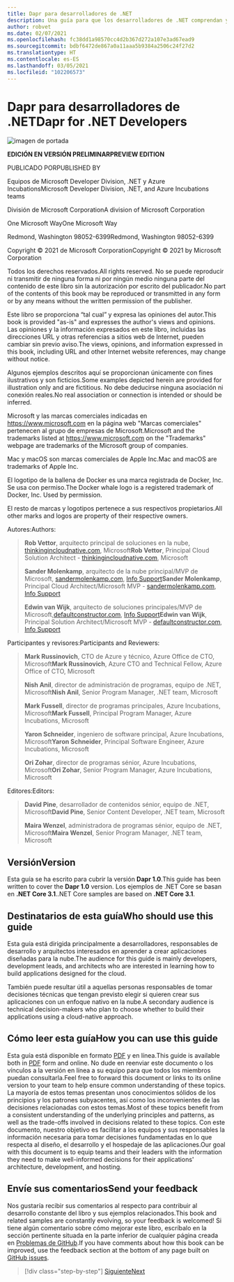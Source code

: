 ```yaml
---
title: Dapr para desarrolladores de .NET
description: Una guía para que los desarrolladores de .NET comprendan y aprovechen toda la eficacia de Distributed Apps Runtime de código abierto de Microsoft.
author: robvet
ms.date: 02/07/2021
ms.openlocfilehash: fc38dd1a98570cc4d2b367d272a107e3ad67ead9
ms.sourcegitcommit: bdbf6472de867a0a11aaa5b9384a2506c24f27d2
ms.translationtype: HT
ms.contentlocale: es-ES
ms.lasthandoff: 03/05/2021
ms.locfileid: "102206573"
---
```

# <a name="dapr-for-net-developers"></a><span data-ttu-id="c9e34-103">Dapr para desarrolladores de .NET</span><span class="sxs-lookup"><span data-stu-id="c9e34-103">Dapr for .NET Developers</span></span>

![imagen de portada](./media/cover.png)

<span data-ttu-id="c9e34-105">**EDICIÓN EN VERSIÓN PRELIMINAR**</span><span class="sxs-lookup"><span data-stu-id="c9e34-105">**PREVIEW EDITION**</span></span>

<span data-ttu-id="c9e34-106">PUBLICADO POR</span><span class="sxs-lookup"><span data-stu-id="c9e34-106">PUBLISHED BY</span></span>

<span data-ttu-id="c9e34-107">Equipos de Microsoft Developer Division, .NET y Azure Incubations</span><span class="sxs-lookup"><span data-stu-id="c9e34-107">Microsoft Developer Division, .NET, and Azure Incubations teams</span></span>

<span data-ttu-id="c9e34-108">División de Microsoft Corporation</span><span class="sxs-lookup"><span data-stu-id="c9e34-108">A division of Microsoft Corporation</span></span>

<span data-ttu-id="c9e34-109">One Microsoft Way</span><span class="sxs-lookup"><span data-stu-id="c9e34-109">One Microsoft Way</span></span>

<span data-ttu-id="c9e34-110">Redmond, Washington 98052-6399</span><span class="sxs-lookup"><span data-stu-id="c9e34-110">Redmond, Washington 98052-6399</span></span>

<span data-ttu-id="c9e34-111">Copyright &copy; 2021 de Microsoft Corporation</span><span class="sxs-lookup"><span data-stu-id="c9e34-111">Copyright &copy; 2021 by Microsoft Corporation</span></span>

<span data-ttu-id="c9e34-112">Todos los derechos reservados.</span><span class="sxs-lookup"><span data-stu-id="c9e34-112">All rights reserved.</span></span> <span data-ttu-id="c9e34-113">No se puede reproducir ni transmitir de ninguna forma ni por ningún medio ninguna parte del contenido de este libro sin la autorización por escrito del publicador.</span><span class="sxs-lookup"><span data-stu-id="c9e34-113">No part of the contents of this book may be reproduced or transmitted in any form or by any means without the written permission of the publisher.</span></span>

<span data-ttu-id="c9e34-114">Este libro se proporciona “tal cual” y expresa las opiniones del autor.</span><span class="sxs-lookup"><span data-stu-id="c9e34-114">This book is provided "as-is" and expresses the author's views and opinions.</span></span> <span data-ttu-id="c9e34-115">Las opiniones y la información expresados en este libro, incluidas las direcciones URL y otras referencias a sitios web de Internet, pueden cambiar sin previo aviso.</span><span class="sxs-lookup"><span data-stu-id="c9e34-115">The views, opinions, and information expressed in this book, including URL and other Internet website references, may change without notice.</span></span>

<span data-ttu-id="c9e34-116">Algunos ejemplos descritos aquí se proporcionan únicamente con fines ilustrativos y son ficticios.</span><span class="sxs-lookup"><span data-stu-id="c9e34-116">Some examples depicted herein are provided for illustration only and are fictitious.</span></span> <span data-ttu-id="c9e34-117">No debe deducirse ninguna asociación ni conexión reales.</span><span class="sxs-lookup"><span data-stu-id="c9e34-117">No real association or connection is intended or should be inferred.</span></span>

<span data-ttu-id="c9e34-118">Microsoft y las marcas comerciales indicadas en <https://www.microsoft.com> en la página web "Marcas comerciales" pertenecen al grupo de empresas de Microsoft.</span><span class="sxs-lookup"><span data-stu-id="c9e34-118">Microsoft and the trademarks listed at <https://www.microsoft.com> on the "Trademarks" webpage are trademarks of the Microsoft group of companies.</span></span>

<span data-ttu-id="c9e34-119">Mac y macOS son marcas comerciales de Apple Inc.</span><span class="sxs-lookup"><span data-stu-id="c9e34-119">Mac and macOS are trademarks of Apple Inc.</span></span>

<span data-ttu-id="c9e34-120">El logotipo de la ballena de Docker es una marca registrada de Docker, Inc. Se usa con permiso.</span><span class="sxs-lookup"><span data-stu-id="c9e34-120">The Docker whale logo is a registered trademark of Docker, Inc. Used by permission.</span></span>

<span data-ttu-id="c9e34-121">El resto de marcas y logotipos pertenece a sus respectivos propietarios.</span><span class="sxs-lookup"><span data-stu-id="c9e34-121">All other marks and logos are property of their respective owners.</span></span>

<span data-ttu-id="c9e34-122">Autores:</span><span class="sxs-lookup"><span data-stu-id="c9e34-122">Authors:</span></span>

> <span data-ttu-id="c9e34-123">**Rob Vettor**, arquitecto principal de soluciones en la nube, [thinkingincloudnative.com](https://thinkingincloudnative.com/about/), Microsoft</span><span class="sxs-lookup"><span data-stu-id="c9e34-123">**Rob Vettor**, Principal Cloud Solution Architect - [thinkingincloudnative.com](https://thinkingincloudnative.com/about/), Microsoft</span></span>
>
> <span data-ttu-id="c9e34-124">**Sander Molenkamp**, arquitecto de la nube principal/MVP de Microsoft, [sandermolenkamp.com](https://www.sandermolenkamp.com), [Info Support](https://www.infosupport.com/en/)</span><span class="sxs-lookup"><span data-stu-id="c9e34-124">**Sander Molenkamp**, Principal Cloud Architect/Microsoft MVP - [sandermolenkamp.com](https://www.sandermolenkamp.com), [Info Support](https://www.infosupport.com/en/)</span></span>
>
> <span data-ttu-id="c9e34-125">**Edwin van Wijk**, arquitecto de soluciones principales/MVP de Microsoft,[defaultconstructor.com](https://defaultconstructor.com), [Info Support](https://www.infosupport.com/en/)</span><span class="sxs-lookup"><span data-stu-id="c9e34-125">**Edwin van Wijk**, Principal Solution Architect/Microsoft MVP - [defaultconstructor.com](https://defaultconstructor.com), [Info Support](https://www.infosupport.com/en/)</span></span>

<span data-ttu-id="c9e34-126">Participantes y revisores:</span><span class="sxs-lookup"><span data-stu-id="c9e34-126">Participants and Reviewers:</span></span>

> <span data-ttu-id="c9e34-127">**Mark Russinovich**, CTO de Azure y técnico, Azure Office de CTO, Microsoft</span><span class="sxs-lookup"><span data-stu-id="c9e34-127">**Mark Russinovich**, Azure CTO and Technical Fellow, Azure Office of CTO, Microsoft</span></span>
>
> <span data-ttu-id="c9e34-128">**Nish Anil**, director de administración de programas, equipo de .NET, Microsoft</span><span class="sxs-lookup"><span data-stu-id="c9e34-128">**Nish Anil**, Senior Program Manager, .NET team, Microsoft</span></span>
>
> <span data-ttu-id="c9e34-129">**Mark Fussell**, director de programas principales, Azure Incubations, Microsoft</span><span class="sxs-lookup"><span data-stu-id="c9e34-129">**Mark Fussell**, Principal Program Manager, Azure Incubations, Microsoft</span></span>
>
> <span data-ttu-id="c9e34-130">**Yaron Schneider**, ingeniero de software principal, Azure Incubations, Microsoft</span><span class="sxs-lookup"><span data-stu-id="c9e34-130">**Yaron Schneider**, Principal Software Engineer, Azure Incubations, Microsoft</span></span>
>
> <span data-ttu-id="c9e34-131">**Ori Zohar**, director de programas sénior, Azure Incubations, Microsoft</span><span class="sxs-lookup"><span data-stu-id="c9e34-131">**Ori Zohar**, Senior Program Manager, Azure Incubations, Microsoft</span></span>

<span data-ttu-id="c9e34-132">Editores:</span><span class="sxs-lookup"><span data-stu-id="c9e34-132">Editors:</span></span>

> <span data-ttu-id="c9e34-133">**David Pine**, desarrollador de contenidos sénior, equipo de .NET, Microsoft</span><span class="sxs-lookup"><span data-stu-id="c9e34-133">**David Pine**, Senior Content Developer, .NET team, Microsoft</span></span>
>
> <span data-ttu-id="c9e34-134">**Maira Wenzel**, administradora de programas sénior, equipo de .NET, Microsoft</span><span class="sxs-lookup"><span data-stu-id="c9e34-134">**Maira Wenzel**, Senior Program Manager, .NET team, Microsoft</span></span>

## <a name="version"></a><span data-ttu-id="c9e34-135">Versión</span><span class="sxs-lookup"><span data-stu-id="c9e34-135">Version</span></span>

<span data-ttu-id="c9e34-136">Esta guía se ha escrito para cubrir la versión **Dapr 1.0**.</span><span class="sxs-lookup"><span data-stu-id="c9e34-136">This guide has been written to cover the **Dapr 1.0** version.</span></span> <span data-ttu-id="c9e34-137">Los ejemplos de .NET Core se basan en **.NET Core 3.1**.</span><span class="sxs-lookup"><span data-stu-id="c9e34-137">.NET Core samples are based on **.NET Core 3.1**.</span></span>

## <a name="who-should-use-this-guide"></a><span data-ttu-id="c9e34-138">Destinatarios de esta guía</span><span class="sxs-lookup"><span data-stu-id="c9e34-138">Who should use this guide</span></span>

<span data-ttu-id="c9e34-139">Esta guía está dirigida principalmente a desarrolladores, responsables de desarrollo y arquitectos interesados en aprender a crear aplicaciones diseñadas para la nube.</span><span class="sxs-lookup"><span data-stu-id="c9e34-139">The audience for this guide is mainly developers, development leads, and architects who are interested in learning how to build applications designed for the cloud.</span></span>

<span data-ttu-id="c9e34-140">También puede resultar útil a aquellas personas responsables de tomar decisiones técnicas que tengan previsto elegir si quieren crear sus aplicaciones con un enfoque nativo en la nube.</span><span class="sxs-lookup"><span data-stu-id="c9e34-140">A secondary audience is technical decision-makers who plan to choose whether to build their applications using a cloud-native approach.</span></span>

## <a name="how-you-can-use-this-guide"></a><span data-ttu-id="c9e34-141">Cómo leer esta guía</span><span class="sxs-lookup"><span data-stu-id="c9e34-141">How you can use this guide</span></span>

<span data-ttu-id="c9e34-142">Esta guía está disponible en formato [PDF](https://aka.ms/dapr-ebook) y en línea.</span><span class="sxs-lookup"><span data-stu-id="c9e34-142">This guide is available both in [PDF](https://aka.ms/dapr-ebook) form and online.</span></span> <span data-ttu-id="c9e34-143">No dude en reenviar este documento o los vínculos a la versión en línea a su equipo para que todos los miembros puedan consultarla.</span><span class="sxs-lookup"><span data-stu-id="c9e34-143">Feel free to forward this document or links to its online version to your team to help ensure common understanding of these topics.</span></span> <span data-ttu-id="c9e34-144">La mayoría de estos temas presentan unos conocimientos sólidos de los principios y los patrones subyacentes, así como los inconvenientes de las decisiones relacionadas con estos temas.</span><span class="sxs-lookup"><span data-stu-id="c9e34-144">Most of these topics benefit from a consistent understanding of the underlying principles and patterns, as well as the trade-offs involved in decisions related to these topics.</span></span> <span data-ttu-id="c9e34-145">Con este documento, nuestro objetivo es facilitar a los equipos y sus responsables la información necesaria para tomar decisiones fundamentadas en lo que respecta al diseño, el desarrollo y el hospedaje de las aplicaciones.</span><span class="sxs-lookup"><span data-stu-id="c9e34-145">Our goal with this document is to equip teams and their leaders with the information they need to make well-informed decisions for their applications' architecture, development, and hosting.</span></span>

## <a name="send-your-feedback"></a><span data-ttu-id="c9e34-146">Envíe sus comentarios</span><span class="sxs-lookup"><span data-stu-id="c9e34-146">Send your feedback</span></span>

<span data-ttu-id="c9e34-147">Nos gustaría recibir sus comentarios al respecto para contribuir al desarrollo constante del libro y sus ejemplos relacionados.</span><span class="sxs-lookup"><span data-stu-id="c9e34-147">This book and related samples are constantly evolving, so your feedback is welcomed!</span></span> <span data-ttu-id="c9e34-148">Si tiene algún comentario sobre cómo mejorar este libro, escríbalo en la sección pertinente situada en la parte inferior de cualquier página creada en [Problemas de GitHub](https://github.com/dotnet/docs/issues).</span><span class="sxs-lookup"><span data-stu-id="c9e34-148">If you have comments about how this book can be improved, use the feedback section at the bottom of any page built on [GitHub issues](https://github.com/dotnet/docs/issues).</span></span>

>[!div class="step-by-step"]
>[<span data-ttu-id="c9e34-149">Siguiente</span><span class="sxs-lookup"><span data-stu-id="c9e34-149">Next</span></span>](foreword.md)
